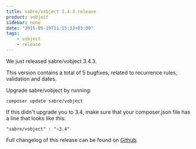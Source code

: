 ```yaml
---
title: sabre/vobject 3.4.3 release
product: vobject
sidebar: none
date: "2015-05-19T11:15:33+03:00"
tags:
    - vobject
    - release
---
```


We just released sabre/vobject 3.4.3.

This version contains a total of 5 bugfixes, related to recurrence rules,
validation and dates.

Upgrade sabre/vobject by running:

    composer update sabre/vobject

If this didn't upgrade you to 3.4, make sure that your composer.json file
has a line that looks like this:

    "sabre/vobject" : "~3.4"

Full changelog of this release can be found on [Github][1].

[1]: https://github.com/fruux/sabre-vobject/blob/3.4.3/ChangeLog.md
